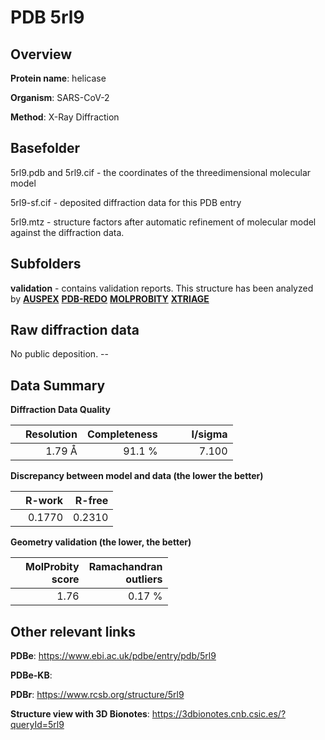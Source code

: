 # PDB 5rl9

## Overview

**Protein name**: helicase

**Organism**: SARS-CoV-2

**Method**: X-Ray Diffraction



## Basefolder

5rl9.pdb and 5rl9.cif - the coordinates of the threedimensional molecular model

5rl9-sf.cif - deposited diffraction data for this PDB entry

5rl9.mtz - structure factors after automatic refinement of molecular model against the diffraction data.

## Subfolders





**validation** - contains validation reports. This structure has been analyzed by [**AUSPEX**](https://github.com/thorn-lab/coronavirus_structural_task_force/tree/master/pdb/helicase/SARS-CoV-2/5rl9/validation/auspex) [**PDB-REDO**](https://github.com/thorn-lab/coronavirus_structural_task_force/tree/master/pdb/helicase/SARS-CoV-2/5rl9/validation/pdb-redo) [**MOLPROBITY**](https://github.com/thorn-lab/coronavirus_structural_task_force/tree/master/pdb/helicase/SARS-CoV-2/5rl9/validation/molprobity) [**XTRIAGE**](https://github.com/thorn-lab/coronavirus_structural_task_force/blob/master/pdb/helicase/SARS-CoV-2/5rl9/validation/Xtriage_output.log)  



## Raw diffraction data

No public deposition. --<br> 

## Data Summary
**Diffraction Data Quality**

|   | Resolution | Completeness| I/sigma |
|---|-------------:|----------------:|--------------:|
|   |1.79 Å|91.1  %|<img width=50/>7.100|

**Discrepancy between model and data (the lower the better)**

|   | **R-work**| **R-free**   
|---|-------------:|----------------:|           
||  0.1770|  0.2310|

**Geometry validation (the lower, the better)**

|   |**MolProbity<br>score**| **Ramachandran<br>outliers** 
|---|-------------:|----------------:|
||  1.76|  0.17 %|

 

 



## Other relevant links 
**PDBe**:  https://www.ebi.ac.uk/pdbe/entry/pdb/5rl9

**PDBe-KB**:  
 
**PDBr**: https://www.rcsb.org/structure/5rl9 

**Structure view with 3D Bionotes**: https://3dbionotes.cnb.csic.es/?queryId=5rl9

